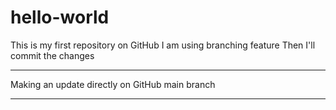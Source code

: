 # hello-world
This is my first repository on GitHub
I am using branching feature
Then I'll commit the changes

**********
Making an update directly on GitHub main branch
**********
